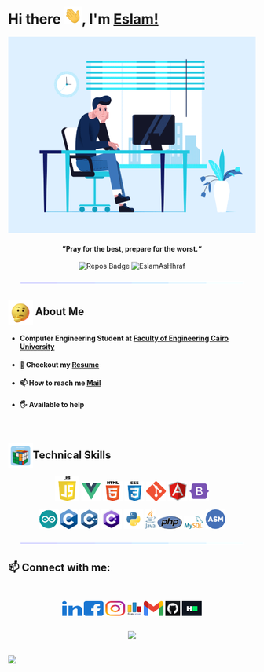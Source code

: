  
# Hi there <img height ="35px" src="images/wave.gif" alt="logo">, I'm <a href ="https://www.linkedin.com/in/eslam-ashraf-b70880216/">Eslam!</a>

</div>

<div align="center">
  <img align="" width=550px height=400px src="images/logo.gif" alt="logo">
  <span align="">
   
   #### ”Pray for the best, prepare for the worst.“
 
 </span>

![Repos Badge](https://badges.pufler.dev/repos/EslamAsHhraf)
<img src="https://komarev.com/ghpvc/?username=EslamAsHhraf&label=Profile%20views&color=0e75b6&style=flat" alt="EslamAsHhraf" />
</div>
<div align="center">
<img  width=90% src="images/neon.gif">
</div>

## <img align="center"  height =50px src="images/think.gif"> About Me <a id = "about"></a>
  
- #### Computer Engineering Student at <a href="http://eng.cu.edu.eg/ar/">Faculty of Engineering Cairo University</a>
 
-  #### 📝 Checkout my <a href="https://drive.google.com/file/d/1_3OetfgQKJ1m-JHAanWR8vcqUrRCxqjy/view?usp=sharing">Resume</a> 

-  #### 📫 How to reach me <a href="mailto:eslamashraf.12342@gmail.com">Mail</a>

-  #### 🖐 Available to help


<br>

## <img align="center"  height =50px src="images/skills.gif">Technical  Skills <a id = "about"></a>

<div align ="center">
<code><img height="50" src="images/js-logo.webp"></code>
<code><img height="40" src="https://raw.githubusercontent.com/github/explore/80688e429a7d4ef2fca1e82350fe8e3517d3494d/topics/vue/vue.png"></code>
<code><img height="40" src="https://raw.githubusercontent.com/github/explore/80688e429a7d4ef2fca1e82350fe8e3517d3494d/topics/html/html.png"></code>
<code><img height="40" src="https://raw.githubusercontent.com/github/explore/80688e429a7d4ef2fca1e82350fe8e3517d3494d/topics/css/css.png"></code>
<code><img height="40" src="images/Git2.png"></code>
<code><img src="https://raw.githubusercontent.com/devicons/devicon/master/icons/angularjs/angularjs-original.svg" alt="angular-js" width="40" height="40" /></code>
<code><img src="https://raw.githubusercontent.com/devicons/devicon/master/icons/bootstrap/bootstrap-plain.svg" alt="bootstrap" width="40" height="40" /></code>

<br>

<code><img height="40" src="https://raw.githubusercontent.com/github/explore/80688e429a7d4ef2fca1e82350fe8e3517d3494d/topics/arduino/arduino.png"></code>
<code><img height="40" src="images/C_Logo.png"></code>
<code><img height="40" src="https://raw.githubusercontent.com/github/explore/80688e429a7d4ef2fca1e82350fe8e3517d3494d/topics/cpp/cpp.png"></code>
<code><img height="40" src="images/c_sharp2.png"></code>
<code><img height="40" src="https://raw.githubusercontent.com/github/explore/80688e429a7d4ef2fca1e82350fe8e3517d3494d/topics/python/python.png"></code>
<code><img height="40" src="images/Java.svg.png"></code>
<code><img width="50" src="images/php2.png"></code>
<code><img width="40" src="images/mysq.png"></code>
<code><img height="40" src="images/ASM-Symbol.png"></code>

</div>

<div align="center">
<img  width=90% src="images/neon.gif">
</div>

## 📫 Connect with me: <a id = "Connect"></a>
<br>
<p align="center">
  <a href="https://www.linkedin.com/in/eslam-ashraf-b70880216/" target="blank"><img align="center"
      src="images/linked-in-alt.svg"
      alt="elsam pithewan" height="30" width="40" /></a> 
  <a href="https://www.facebook.com/profile.php?id=100008920246590" target="blank"><img align="center"
      src="images/facebook.svg"
      alt="elsam pithen wala" height="30" width="40" /></a> 
  <a href="https://www.instagram.com/eslamashraf._/" target="blank"><img align="center"
      src="images/instagram.svg"
      alt="_._.adam._" height="30" width="40" /></a> 
 <a href="https://codeforces.com/profile/EslamAshHraf" target="blank"><img align="center"
      src="images/codeforces3.png"
      alt="elsam pithewan" height="30px" width="30px" /></a> 
 <a href="mailto:eslamashraf.12342@gmail.com" target="blank"><img align="center"
      src="images/Gmail.png"
      alt="elsam pithewan" height="30px" width="40px" /></a> 
 <a href="https://github.com/EslamAsHhraf" target="blank"><img align="center"
      src="images/git.png"
      alt="elsam pithewan" height="30px" width="30px" /></a>
  <a href="https://www.hackerrank.com/eslamashraf_1231" target="blank"><img align="center"
      src="images/hackerrank.svg"
      alt="elsam pithewan" height="30" width="40" /></a> 
</p>
<br>
<div align="center">
<img  height="175" src="https://github-readme-stats.vercel.app/api?username=EslamAsHhraf&count_private=true&show_icons=true&theme=midnight-purple&hide_border=true" >
<br>
</div>

<br>
<p align="left"><img src="https://readme-typing-svg.herokuapp.com/?lines=See+You+Later.."/></p>
